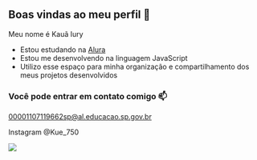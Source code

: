 ## Boas vindas ao meu perfil 🥔

Meu nome é Kauã Iury 

- Estou estudando na [Alura](https://www.alura.com.br)
- Estou me desenvolvendo na linguagem JavaScript
- Utilizo esse espaço para minha organização e compartilhamento dos meus projetos desenvolvidos

### Você pode entrar em contato comigo 📫

00001107119662sp@al.educacao.sp.gov.br

Instagram @Kue_750

![](https://media1.tenor.com/m/SJgWJOWdLNYAAAAC/banana-random.gif)
